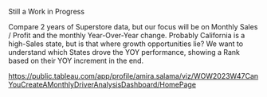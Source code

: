 Still a Work in Progress

Compare 2 years of Superstore data, but our focus will be on Monthly Sales / Profit and the monthly Year-Over-Year change. Probably California is a high-Sales state, but is that where growth opportunities lie? We want to understand which States drove the YOY performance, showing a Rank based on their YOY increment in the end.

https://public.tableau.com/app/profile/amira.salama/viz/WOW2023W47CanYouCreateAMonthlyDriverAnalysisDashboard/HomePage

